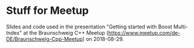 # Stuff for Meetup
Slides and code used in the presentation "Getting started with Boost Multi-Index"
at the Braunschweig C++ Meetup (https://www.meetup.com/de-DE/Braunschweig-Cpp-Meetup)
on 2018-08-29.
